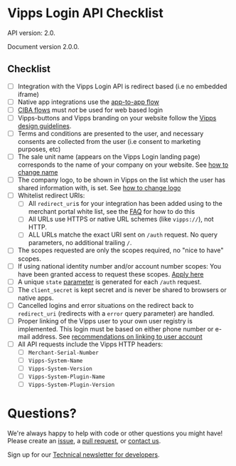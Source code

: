 # Vipps Login API Checklist

API version: 2.0.

Document version 2.0.0.

## Checklist

- [ ] Integration with the Vipps Login API is redirect based (i.e no embedded iframe)
- [ ] Native app integrations use the [app-to-app flow](https://github.com/vippsas/vipps-login-api/blob/master/vipps-login-api.md#app-to-app-flow)
- [ ] [CIBA flows](https://github.com/vippsas/vipps-login-api/blob/master/vipps-login-api.md#client-initiated-backchannel-authentication-flows-ciba---special-cases-where-login-does-not-start-in-browser-or-app)
      must _not_ be used for web based login
- [ ] Vipps-buttons and Vipps branding on your website follow the
      [Vipps design guidelines](https://github.com/vippsas/vipps-design-guidelines).
- [ ] Terms and conditions are presented to the user, and necessary consents are
      collected from the user (i.e consent to marketing purposes, etc)  
- [ ] The sale unit name (appears on the Vipps Login landing page) corresponds
      to the name of your company on your website. See
      [how to change name](https://github.com/vippsas/vipps-login-api/blob/master/vipps-login-api-faq.md#how-can-i-change-my-name-and-logo)
- [ ] The company logo, to be shown in Vipps on the list which the user has
      shared information with, is set. See
      [how to change logo](https://github.com/vippsas/vipps-login-api/blob/master/vipps-login-api-faq.md#how-can-i-change-my-name-and-logo)
- [ ] Whitelist redirect URIs:
    - [ ] All `redirect_uri`s for your integration has been added using to the
          merchant portal white list, see the
      [FAQ](https://github.com/vippsas/vipps-login-api/blob/master/vipps-login-api-faq.md#how-can-i-activate-and-set-up-vipps-login) for how to do this
    - [ ] All URLs use HTTPS or native URL schemes (like `vipps://`), not HTTP.
    - [ ] ALL URLs matche the exact URI sent on `/auth` request. No query parameters, no additional trailing `/`.
- [ ] The scopes requested are only the scopes required, no "nice to have" scopes.
- [ ] If using national identity number and/or account number scopes: You have been granted access to request these scopes.
      [Apply here](https://github.com/vippsas/vipps-login-api/blob/master/vipps-login-api-faq.md#who-can-get-access-to-nin-and-how)
- [ ] A unique `state`
      [parameter](https://github.com/vippsas/vipps-login-api/blob/master/vipps-login-api-faq.md#whats-the-purpose-of-the-state-parameter)
      is generated for each `/auth` request.
- [ ] The `client_secret` is kept secret and is never be shared to browsers or native apps.
- [ ] Cancelled logins and error situations on the redirect back to `redirect_uri`
      (redirects with a `error` query parameter) are handled.
- [ ] Proper linking of the Vipps user to your own user registry is implemented.
      This login must be based on either phone number or e-mail address. See
      [recommendations on linking to user account](https://github.com/vippsas/vipps-login-api/blob/master/vipps-login-api.md#Recommendations-on-linking-to-user-account)
- [ ] All API requests include the Vipps HTTP headers:
  - [ ] `Merchant-Serial-Number`
  - [ ] `Vipps-System-Name`
  - [ ] `Vipps-System-Version`
  - [ ] `Vipps-System-Plugin-Name`
  - [ ] `Vipps-System-Plugin-Version`

# Questions?

We're always happy to help with code or other questions you might have!
Please create an [issue](https://github.com/vippsas/vipps-login-api/issues),
a [pull request](https://github.com/vippsas/vipps-login-api/pulls),
or [contact us](https://github.com/vippsas/vipps-developers/blob/master/contact.md).

Sign up for our [Technical newsletter for developers](https://github.com/vippsas/vipps-developers/tree/master/newsletters).

